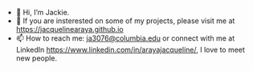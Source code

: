 - 👋 Hi, I’m Jackie.
- 👀 If you are insterested on some of my projects, please visit me at https://jacquelinearaya.github.io
- 📫 How to reach me: ja3076@columbia.edu or connect with me at LinkedIn https://www.linkedin.com/in/arayajacqueline/, I love to meet new people.

<!---
jacquelinearaya/jacquelinearaya is a ✨ special ✨ repository because its `README.md` (this file) appears on your GitHub profile.
You can click the Preview link to take a look at your changes.
--->
